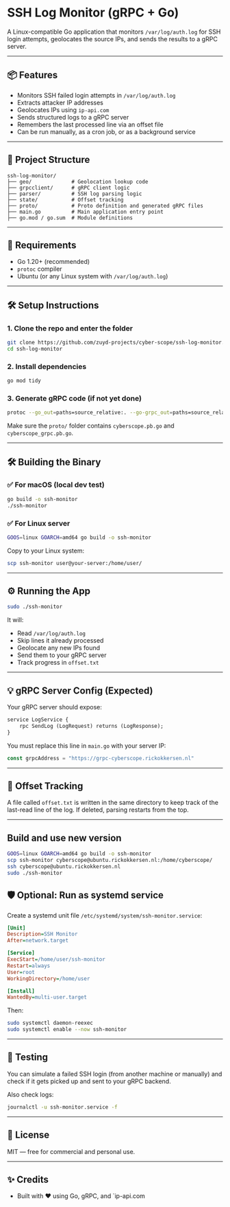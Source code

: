 # SSH Log Monitor (gRPC + Go)

A Linux-compatible Go application that monitors `/var/log/auth.log` for SSH login attempts, geolocates the source IPs, and sends the results to a gRPC server.

---

## 📦 Features

- Monitors SSH failed login attempts in `/var/log/auth.log`
- Extracts attacker IP addresses
- Geolocates IPs using `ip-api.com`
- Sends structured logs to a gRPC server
- Remembers the last processed line via an offset file
- Can be run manually, as a cron job, or as a background service

---

## 📁 Project Structure

```
ssh-log-monitor/
├── geo/             # Geolocation lookup code
├── grpcclient/      # gRPC client logic
├── parser/          # SSH log parsing logic
├── state/           # Offset tracking
├── proto/           # Proto definition and generated gRPC files
├── main.go          # Main application entry point
├── go.mod / go.sum  # Module definitions
```

---

## 🚀 Requirements

- Go 1.20+ (recommended)
- `protoc` compiler
- Ubuntu (or any Linux system with `/var/log/auth.log`)

---

## 🛠 Setup Instructions

### 1. Clone the repo and enter the folder

```bash
git clone https://github.com/zuyd-projects/cyber-scope/ssh-log-monitor.git
cd ssh-log-monitor
```

### 2. Install dependencies

```bash
go mod tidy
```

### 3. Generate gRPC code (if not yet done)

```bash
protoc --go_out=paths=source_relative:. --go-grpc_out=paths=source_relative:. proto/cyberscope.proto
```

Make sure the `proto/` folder contains `cyberscope.pb.go` and `cyberscope_grpc.pb.go`.

---

## 🛠 Building the Binary

### ✅ For macOS (local dev test)

```bash
go build -o ssh-monitor
./ssh-monitor
```

### ✅ For Linux server

```bash
GOOS=linux GOARCH=amd64 go build -o ssh-monitor
```

Copy to your Linux system:

```bash
scp ssh-monitor user@your-server:/home/user/
```

---

## ⚙️ Running the App

```bash
sudo ./ssh-monitor
```

It will:

- Read `/var/log/auth.log`
- Skip lines it already processed
- Geolocate any new IPs found
- Send them to your gRPC server
- Track progress in `offset.txt`

---

## 💡 gRPC Server Config (Expected)

Your gRPC server should expose:

```proto
service LogService {
    rpc SendLog (LogRequest) returns (LogResponse);
}
```

You must replace this line in `main.go` with your server IP:

```go
const grpcAddress = "https://grpc-cyberscope.rickokkersen.nl"
```

---

## 📌 Offset Tracking

A file called `offset.txt` is written in the same directory to keep track of the last-read line of the log. If deleted, parsing restarts from the top.

---

## Build and use new version

```bash
GOOS=linux GOARCH=amd64 go build -o ssh-monitor
scp ssh-monitor cyberscope@ubuntu.rickokkersen.nl:/home/cyberscope/
ssh cyberscope@ubuntu.rickokkersen.nl
sudo ./ssh-monitor
```

## 🛡️ Optional: Run as systemd service

Create a systemd unit file `/etc/systemd/system/ssh-monitor.service`:

```ini
[Unit]
Description=SSH Monitor
After=network.target

[Service]
ExecStart=/home/user/ssh-monitor
Restart=always
User=root
WorkingDirectory=/home/user

[Install]
WantedBy=multi-user.target
```

Then:

```bash
sudo systemctl daemon-reexec
sudo systemctl enable --now ssh-monitor
```

---

## 🧪 Testing

You can simulate a failed SSH login (from another machine or manually) and check if it gets picked up and sent to your gRPC backend.

Also check logs:

```bash
journalctl -u ssh-monitor.service -f
```

---

## 🧾 License

MIT — free for commercial and personal use.

---

## ✨ Credits

- Built with ❤️ using Go, gRPC, and `ip-api.com
